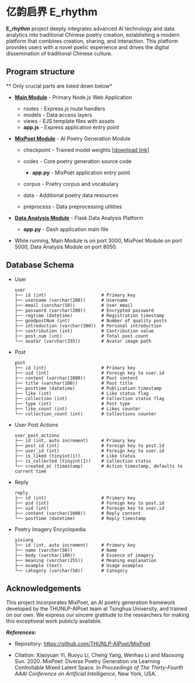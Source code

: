 # 亿韵启界  E_rhythm

 **E_rhythm** project deeply integrates advanced AI technology and data analytics into traditional Chinese poetry creation, establishing a modern platform that combines creation, sharing, and interaction. This platform provides users with a novel poetic experience and drives the digital dissemination of traditional Chinese culture.



## Program structure

** Only crucial parts are listed down below*

- [**Main Module**](https://github.com/ZyanNo1/E_rhythm/tree/main/main) - Primary Node.js Web Application
  - routes - Express.js route handlers
  - models - Data access layers
  - views -  EJS template files with assets
  - **app.js** - Express application entry point
- **[MixPoet Module](https://github.com/ZyanNo1/E_rhythm/tree/main/MixPoet-master)** - AI Poetry Generation Module
  - checkpoint - Trained model weights [[download link](https://pan.baidu.com/s/1yZ3th_txKTFR8PPvRDErtQ?pwd=7897)]
  - codes - Core poetry generation source code

    - **app.py** - MixPoet application entry point
  - corpus - Poetry corpus and vocabulary
  - data - Additional poetry data resources
  - preprocess - Data preprocessing utilities

- **[Data Analysis Module](https://github.com/ZyanNo1/E_rhythm/tree/main/data_analysis)** - Flask Data Analysis Platform
  - **app.py** - Dash application main file

- While running, Main Module is on port 3000, MixPoet Module on port 5000, Data Analysis Module on port 8050.

## Database Schema

- User

  ```
  user
  ├── id (int)                     # Primary key
  ├── username (varchar(200))      # Username
  ├── email (varchar(50))          # User email
  ├── password (varchar(200))      # Encrypted password
  ├── regtime (datetime)           # Registration timestamp
  ├── goodpostNum (int)            # Number of quality posts
  ├── introduction (varchar(300))  # Personal introduction
  ├── contribution (int)           # Contribution value
  ├── post_num (int)               # Total post count
  └── avatar (varchar(255))        # Avatar image path
  ```

- Post

  ```
  post
  ├── id (int)                     # Primary key
  ├── uid (int)                    # Foreign key to user.id
  ├── content (varchar(1000))      # Post content
  ├── title (varchar(100))         # Post title
  ├── posttime (datetime)          # Publication timestamp
  ├── like (int)                   # Like status flag
  ├── collection (int)             # Collection status flag
  ├── type (int)                   # Post type
  ├── like_count (int)             # Likes counter
  └── collection_count (int)       # Collections counter
  ```

- User Post Actions

  ```
  user_post_actions
  ├── id (int, auto increment)     # Primary key
  ├── post_id (int)                # Foreign key to post.id
  ├── user_id (int)                # Foreign key to user.id
  ├── is_liked (tinyint(1))        # Like status
  ├── is_collected (tinyint(1))    # Collection status
  └── created_at (timestamp)       # Action timestamp, defaults to current time
  ```

- Reply

  ```
  reply
  ├── id (int)                     # Primary key
  ├── pid (int)                    # Foreign key to post.id
  ├── uid (int)                    # Foreign key to user.id
  ├── content (varchar(1000))      # Reply content
  └── posttime (datetime)          # Reply timestamp
  ```

- Poetry Imagery Encyclopedia 

  ```
  yixiang
  ├── id (int, auto increment)     # Primary key
  ├── name (varchar(50))           # Name
  ├── body (varchar(100))          # Essence of imagery
  ├── meaning (varchar(255))       # Meaning explanation
  ├── example (text)               # Usage examples
  └── category (varchar(50))       # Category
  ```

  

## **Acknowledgements**

This project incorporates MixPoet, an AI poetry generation framework developed by the THUNLP-AIPoet team at Tsinghua University, and trained on our own. We express our sincere gratitude to the researchers for making this exceptional work publicly available.

***References:***

- Repository: https://github.com/THUNLP-AIPoet/MixPoet

- Citation: Xiaoyuan Yi, Ruoyu Li, Cheng Yang, Wenhao Li and Maosong Sun. 2020. MixPoet: Diverse Poetry Generation via Learning Controllable Mixed Latent Space. In *Proceedings of The Thirty-Fourth AAAI Conference on Artificial Intelligence*, New York, USA.

